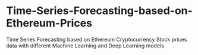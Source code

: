 # Time-Series-Forecasting-based-on-Ethereum-Prices
Time Series Forecasting based on Ethereum Cryptocurrency Stock prices data with different Machine Learning and Deep Learning models
